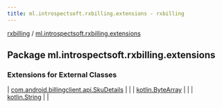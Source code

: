 ```yaml
---
title: ml.introspectsoft.rxbilling.extensions - rxbilling
---
```


[rxbilling](../index.html) / [ml.introspectsoft.rxbilling.extensions](./index.html)

## Package ml.introspectsoft.rxbilling.extensions

### Extensions for External Classes

| [com.android.billingclient.api.SkuDetails](com.android.billingclient.api.-sku-details/index.html) |  |
| [kotlin.ByteArray](kotlin.-byte-array/index.html) |  |
| [kotlin.String](kotlin.-string/index.html) |  |

